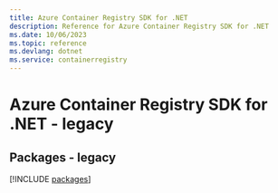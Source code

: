 ```yaml
---
title: Azure Container Registry SDK for .NET
description: Reference for Azure Container Registry SDK for .NET
ms.date: 10/06/2023
ms.topic: reference
ms.devlang: dotnet
ms.service: containerregistry
---
```

# Azure Container Registry SDK for .NET - legacy
## Packages - legacy
[!INCLUDE [packages](container-registry-index.md)]